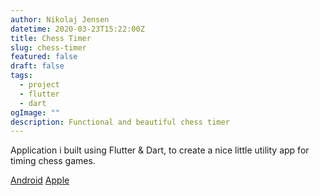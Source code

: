 ```yaml
---
author: Nikolaj Jensen
datetime: 2020-03-23T15:22:00Z
title: Chess Timer
slug: chess-timer
featured: false
draft: false
tags:
  - project
  - flutter
  - dart
ogImage: ""
description: Functional and beautiful chess timer
---
```


Application i built using Flutter & Dart, to create a nice little utility app for timing chess games.

[Android](https://play.google.com/store/apps/details?id=com.nikolajjsj.chessclock)
[Apple](https://apps.apple.com/us/app/chess-clock-timer/id1546595452)
